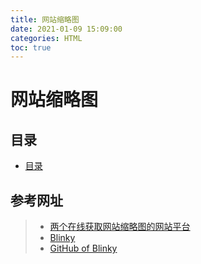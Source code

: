 ```yaml
---
title: 网站缩略图
date: 2021-01-09 15:09:00
categories: HTML
toc: true
---
```


# 网站缩略图

## 目录

* [目录](#目录)

## 参考网址

> * [两个在线获取网站缩略图的网站平台](https://www.itbulu.com/webthumbnail.html)
> * [Blinky](https://blinky.nemui.org/)
> * [GitHub of Blinky](https://github.com/sugi/blinky)